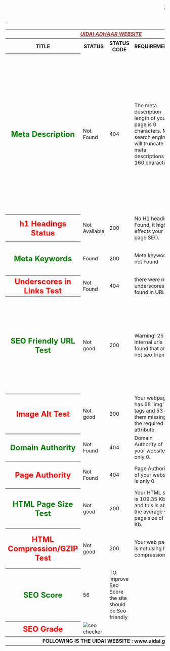 <html>
<head><marquee><font color="green"><h1>SEO REPORT</h1></font></marquee></head>
<table>
<tr>
<th colspan="6"><font color="brown"><b><u><i>UIDAI ADHAAR WEBSITE</i></u></b></font></th>
</tr>
<tr>
<th><b>TITLE</b></th><th><b>STATUS</b></th><th><b>STATUS CODE</b></th><th><b>REQUIREMENTS</b></th><th><b>SUGGESTION</b></th>
</tr>
<tr>
<th><font color="green" size="5">Meta Description</font></th>
<td>Not Found</td>
<td>404</td>
<td>The meta description length of your page is 0 characters. Most search engines will truncate meta descriptions to 160 characters.</td>
<td>In order to familiarise and support Government Agencies UIDAI has conducted a series of workshop on Aadhaar Seeding and Authentication Services.To start the process, please enter your Aadhaar number below. Enter your Aadhaar number: Text to Identify Text Verification (Required). 
</td>
</tr>
<tr>
<th><font color="red" size="5">h1  Headings Status</font></th>
<td>Not Available</td>
<td>200</td>
<td>No H1 headings Found, it highly effects your page SEO.</td>
<td>This page should contain h1,h2 heading tags.</td>
</tr>
<tr>
<th><font color="green" size="5">Meta Keywords</font></th>
<td>Found</td>
<td>200</td>
<td>Meta keywords not Found</td>
<td>Google Does not accept meta keywords any more.</td>
</tr>
<tr>
<th><font color="red" size="5">Underscores in Links Test</font></th>
<td>Not Found</td>
<td>404</td>
<td>there were no underscores found in URL</td>
</tr>
<tr>
<th><font color="green" size="5">SEO Friendly URL Test</font></th>
<td>Not good</td>
<td>200</td>
<td>Warning! 25 internal urls found that are not seo friendly.</td>
<td>An SEO friendly url must caontain only lower alphabets, numbers, slashes(/), dash(-). Underscores, upercase Alphabets and specialchars (e-g: & ? %) are nto seo friendly.</td>
</tr>
<tr>
<th><font color="red" size="5">Image Alt Test</font></th>
<td>Not good</td>
<td>200</td>
<td>Your webpage has 68 'img' tags and 53 of them missing the required 'alt' attribute.</td>
</tr>
<tr>
<th><font color="green" size="5">Domain Authority</font></th>
<td>Not Found</td>
<td>404</td>
<td> Domain Authority of your website is only 0.</td>
<td>It is good to have domain authority more than 20.</td>
</tr>
<tr>
<th><font color="red" size="5">Page Authority</font></th>
<td>Not Found</td>
<td>404</td>
<td>Page Authority of your website is only 0</td>. 
<td>It is good to have page authority more than 20.</td>
</tr>
<tr>
<th><font color="green" size="5">HTML Page Size Test</font></th>
<td>Not good</td>
<td>200</td>
<td>Your HTML size is 109.35 Kb and this is above the average web page size of 33 Kb.</td> 
<td>This leads to a slower page loading time than average.</td>
</tr>
<tr>
<th><font color="red" size="5">HTML Compression/GZIP Test</font></th>
<td>Not good</td>
<td>200</td>
<td>Your web page is not using html compression.</td>
<td>It is recommended to use html compression e-g: gzip compression</td>
</tr>
<tr>
<th><font color="green" size="5">SEO Score</font></th>
<td>56</td>
<td>TO improve Seo Score the site should be Seo friendly</td>
</tr>
<tr>
<th><font color="red" size="5">SEO Grade</font></th>
<td><img src="http://smallseotools.com/imgs/badge-bronze.png" alt="seo checker"/></td>
</tr>
<th colspan="6">FOLLOWING IS THE UIDAI WEBSITE : www.uidai.gov.in"</th>
</table>
</html>
